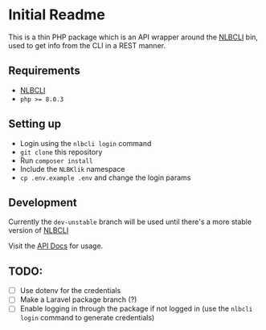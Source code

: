 # Initial Readme
This is a thin PHP package which is an API wrapper around the [NLBCLI](https://github.com/whoeverest/nlbcli) bin, used to get info from the CLI in a REST manner.

## Requirements
- [NLBCLI](https://github.com/whoeverest/nlbcli)
- `php >= 8.0.3`

## Setting up
- Login using the `nlbcli login` command
- `git clone` this repository
- Run `composer install`
- Include the `NLBKlik` namespace
- `cp .env.example .env` and change the login params

## Development
Currently the `dev-unstable` branch will be used until there's a more stable version of [NLBCLI](https://github.com/whoeverest/nlbcli)

Visit the [API Docs](#) for usage.

## TODO:
- [ ] Use dotenv for the credentials
- [ ] Make a Laravel package branch (?)
- [ ] Enable logging in through the package if not logged in (use the `nlbcli login` command to generate credentials)
